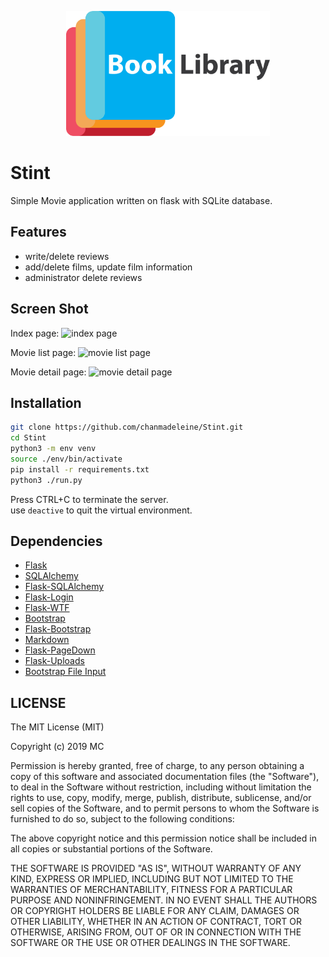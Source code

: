 <p align="center"><img src="app/static/img/horizontal.png" alt="Stint" height="200px"></p>

# Stint
Simple Movie application written on flask with SQLite database.

## Features
* write/delete reviews
* add/delete films, update film information
* administrator delete reviews

## Screen Shot
Index page:
![index page](https://cloud.githubusercontent.com/assets/7829098/18173715/3e9ccc62-709d-11e6-820d-1cad1e6822b7.png)

Movie list page:
![movie list page](https://cloud.githubusercontent.com/assets/7829098/18173712/3defdba6-709d-11e6-99f4-aa0471c75af0.png)

Movie detail page:
![movie detail page](https://cloud.githubusercontent.com/assets/7829098/18173711/3dbdfe92-709d-11e6-8a63-85c64717ac70.png)

## Installation
```sh
git clone https://github.com/chanmadeleine/Stint.git
cd Stint
python3 -m env venv
source ./env/bin/activate
pip install -r requirements.txt
python3 ./run.py
```

Press CTRL+C to terminate the server.  
use `deactive` to quit the virtual environment.


## Dependencies

- [Flask](https://github.com/mitsuhiko/flask)
- [SQLAlchemy](https://github.com/zzzeek/sqlalchemy)
- [Flask-SQLAlchemy](https://github.com/mitsuhiko/flask-sqlalchemy)
- [Flask-Login](https://github.com/maxcountryman/flask-login)
- [Flask-WTF](https://github.com/lepture/flask-wtf)
- [Bootstrap](http://getbootstrap.com/)
- [Flask-Bootstrap](https://github.com/mbr/flask-bootstrap)
- [Markdown](https://pythonhosted.org/Markdown/)
- [Flask-PageDown](https://github.com/miguelgrinberg/Flask-PageDown)
- [Flask-Uploads](https://packages.python.org/Flask-Uploads/)
- [Bootstrap File Input](https://github.com/kartik-v/bootstrap-file-input)

## LICENSE
The MIT License (MIT)

Copyright (c) 2019 MC

Permission is hereby granted, free of charge, to any person obtaining a copy
of this software and associated documentation files (the "Software"), to deal
in the Software without restriction, including without limitation the rights
to use, copy, modify, merge, publish, distribute, sublicense, and/or sell
copies of the Software, and to permit persons to whom the Software is
furnished to do so, subject to the following conditions:

The above copyright notice and this permission notice shall be included in all
copies or substantial portions of the Software.

THE SOFTWARE IS PROVIDED "AS IS", WITHOUT WARRANTY OF ANY KIND, EXPRESS OR
IMPLIED, INCLUDING BUT NOT LIMITED TO THE WARRANTIES OF MERCHANTABILITY,
FITNESS FOR A PARTICULAR PURPOSE AND NONINFRINGEMENT. IN NO EVENT SHALL THE
AUTHORS OR COPYRIGHT HOLDERS BE LIABLE FOR ANY CLAIM, DAMAGES OR OTHER
LIABILITY, WHETHER IN AN ACTION OF CONTRACT, TORT OR OTHERWISE, ARISING FROM,
OUT OF OR IN CONNECTION WITH THE SOFTWARE OR THE USE OR OTHER DEALINGS IN THE
SOFTWARE.